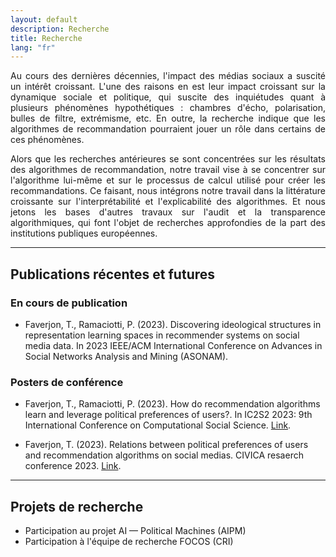 ```yaml
---
layout: default
description: Recherche
title: Recherche
lang: "fr"
---
```


<div style="text-align: justify">

<p> Au cours des dernières décennies, l'impact des médias sociaux a suscité un intérêt croissant. L'une des raisons en est leur impact croissant sur la dynamique sociale et politique, qui suscite des inquiétudes quant à plusieurs phénomènes hypothétiques : chambres d'écho, polarisation, bulles de filtre, extrémisme, etc. En outre, la recherche indique que les algorithmes de recommandation pourraient jouer un rôle dans certains de ces phénomènes. </p>

<p> Alors que les recherches antérieures se sont concentrées sur les résultats des algorithmes de recommandation, notre travail vise à se concentrer sur l'algorithme lui-même et sur le processus de calcul utilisé pour créer les recommandations. Ce faisant, nous intégrons notre travail dans la littérature croissante sur l'interprétabilité et l'explicabilité des algorithmes. Et nous jetons les bases d'autres travaux sur l'audit et la transparence algorithmiques, qui font l'objet de recherches approfondies de la part des institutions publiques européennes. </p>

</div>

---

## Publications récentes et futures

### En cours de publication

* Faverjon, T., Ramaciotti, P. (2023). Discovering ideological structures in representation learning spaces in recommender systems on social media data. In 2023 IEEE/ACM International Conference on Advances in Social Networks Analysis and Mining (ASONAM).

### Posters de conférence

* Faverjon, T., Ramaciotti, P. (2023). How do recommendation algorithms learn and leverage political preferences of users?. In IC2S2 2023: 9th International Conference on Computational Social Science. <a href = "recherche/IC2S2">Link</a>.

* Faverjon, T. (2023). Relations between political preferences of users and recommendation algorithms on social medias. CIVICA resaerch conference 2023. <a href = "recherche/CIVICA23">Link</a>.

---

## Projets de recherche

* Participation au projet AI — Political Machines (AIPM)
* Participation à l'équipe de recherche FOCOS (CRI)